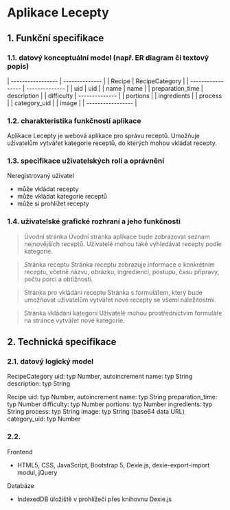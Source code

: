 # Aplikace Lecepty

## 1. Funkční specifikace


### 1.1. datový konceptuální model (např. ER diagram či textový popis)

| ----------------- | -------------- |
| Recipe | RecipeCategory |
| ----------------- | -------------- |
| uid | uid |
| name | name |
| preparation_time | description |
| difficulty | -------------- |
| portions |
| ingredients |
| process |
| category_uid |
| image |
| ----------------- |


### 1.2. charakteristika funkčností aplikace

Aplikace Lecepty je webová aplikace pro správu receptů. Umožňuje uživatelům vytvářet kategorie receptů, do kterých mohou vkládat recepty.


### 1.3. specifikace uživatelských rolí a oprávnění

Neregistrovaný uživatel
- může vkládat recepty
- může vkládat kategorie receptů
- může si prohlížet recepty


### 1.4. uživatelské grafické rozhraní a jeho funkčnosti

> Úvodní stránka
Úvodní stránka aplikace bude zobrazovat seznam nejnovějších receptů. Uživatelé mohou také vyhledávat recepty podle kategorie.

> Stránka receptu
Stránka receptu zobrazuje informace o konkrétním receptu, včetně názvu, obrázku, ingrediencí, postupu, času přípravy, počtu porcí a obtížnosti.

> Stránka pro vkládání receptu
Stránka s formulářem, který bude umožňovat uživatelům vytvářet nové recepty se všemi náležitostmi.

> Stránka vkládání kategorií
Uživatelé mohou prostřednictvím formuláře na stránce vytvářet nové kategorie.


## 2. Technická specifikace


### 2.1. datový logický model

RecipeCategory
    uid: typ Number, autoincrement
    name: typ String
    description: typ String

Recipe
    uid: typ Number, autoincrement
    name: typ String
    preparation_time: typ Number
    difficulty: typ Number
    portions: typ Number
    ingredients: typ String
    process: typ String
    image: typ String (base64 data URL)
    category_uid: typ Number


### 2.2.

Frontend
- HTML5, CSS, JavaScript, Bootstrap 5, Dexie.js, dexie-export-import modul, jQuery

Databáze
- IndexedDB úložiště v prohlížeči přes knihovnu Dexie.js
